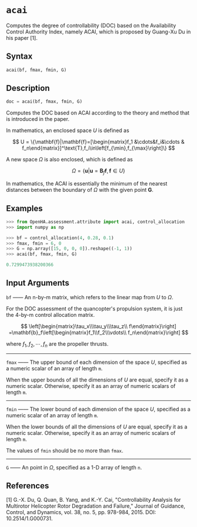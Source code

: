 # `acai`

Computes the degree of controllability (DOC) based on the Availability Control Authority Index, namely ACAI, which is proposed by Guang-Xu Du in his paper [1].

## Syntax

```python
acai(bf, fmax, fmin, G)
```

## Description

```python
doc = acai(bf, fmax, fmin, G)
```

Computes the DOC based on ACAI according to the theory and method that is introduced in the paper.

In mathematics, an enclosed space $U$ is defined as

$$
U = \{\mathbf{f}|\mathbf{f}=[\begin{matrix}f_1 &\cdots&f_i&\cdots & f_n\end{matrix}]^\text{T},f_i\in\left[f_{\min},f_{\max}\right]\}
$$

A new space $\Omega$ is also enclosed, which is defined as

$$
\Omega = \{\mathbf{u}|\mathbf{u}=\mathbf{B}_f\mathbf{f},\mathbf{f}\in U\}
$$

In mathematics, the ACAI is essentially the minimum of the nearest distances between the boundary of $\Omega$ with the given point $\mathbf{G}$.

## Examples

```python
>>> from OpenHA.assessment.attribute import acai, control_allocation
>>> import numpy as np

>>> bf = control_allocation(4, 0.28, 0.1)
>>> fmax, fmin = 6, 0
>>> G = np.array([15, 0, 0, 0]).reshape((-1, 1))
>>> acai(bf, fmax, fmin, G)

0.7299473938200366

```

## Input Arguments

`bf` —— An n-by-m matrix, which refers to the linear map from $U$ to $\Omega$.

For the DOC assessment of the quancopter's propulsion system, it is just the 4-by-m control allocation matrix.

$$
\left[\begin{matrix}\tau_x\\\tau_y\\\tau_z\\ f\end{matrix}\right]
=\mathbf{b}_f\left[\begin{matrix}f_1\\f_2\\\vdots\\ f_n\end{matrix}\right]
$$

where $f_1,f_2,\cdots,f_n$ are the propeller thrusts.

---

`fmax` —— The upper bound of each dimension of the space $U$, specified as a numeric scalar of an array of length `m`.

When the upper bounds of all the dimensions of $U$ are equal, specify it as a numeric scalar.
Otherwise, specify it as an array of numeric scalars of length `m`.

---

`fmin` —— The lower bound of each dimension of the space $U$, specified as a numeric scalar of an array of length `m`.

When the lower bounds of all the dimensions of $U$ are equal, specify it as a numeric scalar.
Otherwise, specify it as an array of numeric scalars of length `m`.

The values of `fmin` should be no more than `fmax`.

---

`G` —— An point in $\Omega$, specified as a 1-D array of length `n`.

## References

[1] G.-X. Du, Q. Quan, B. Yang, and K.-Y. Cai, "Controllability Analysis for Multirotor Helicopter Rotor Degradation and Failure," Journal of Guidance, Control, and Dynamics, vol. 38, no. 5, pp. 978-984, 2015. DOI: 10.2514/1.G000731.
